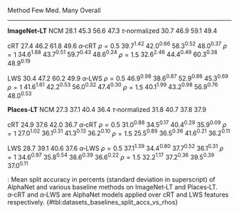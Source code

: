 Method                        Few            Med.            Many         Overall
-----------------  --------------  --------------  --------------  --------------
**ImageNet‑LT**
NCM                        $28.1$          $45.3$          $56.6$          $47.3$
$\tau$‑normalized          $30.7$          $46.9$          $59.1$          $49.4$
<!--  -->
cRT                        $27.4$          $46.2$          $61.8$          $49.6$
$\alpha$‑cRT
$\rho=0.5$          $39.7^{1.42}$   $42.0^{0.66}$   $58.3^{0.52}$   $48.0^{0.37}$
$\rho=1$            $34.6^{1.88}$   $43.7^{0.51}$   $59.7^{0.43}$   $48.6^{0.24}$
$\rho=1.5$          $32.6^{2.46}$   $44.4^{0.49}$   $60.3^{0.38}$   $48.9^{0.19}$
<!--  -->
LWS                        $30.4$          $47.2$          $60.2$          $49.9$
$\alpha$‑LWS
$\rho=0.5$          $46.9^{0.98}$   $38.6^{0.87}$   $52.9^{0.86}$   $45.3^{0.69}$
$\rho=1$            $41.6^{1.61}$   $42.2^{0.53}$   $56.0^{0.32}$   $47.4^{0.30}$
$\rho=1.5$          $40.1^{1.99}$   $43.2^{0.98}$   $56.9^{0.76}$   $48.0^{0.53}$
<!--  -->
<!--  -->
**Places‑LT**
NCM                        $27.3$          $37.1$          $40.4$          $36.4$
$\tau$‑normalized          $31.8$          $40.7$          $37.8$          $37.9$
<!--  -->
cRT                        $24.9$          $37.6$          $42.0$          $36.7$
$\alpha$‑cRT
$\rho=0.5$          $31.0^{0.88}$   $34.5^{0.17}$   $40.4^{0.29}$   $35.9^{0.09}$
$\rho=1$            $27.0^{1.02}$   $36.1^{0.31}$   $41.3^{0.13}$   $36.2^{0.10}$
$\rho=1.5$          $25.5^{0.89}$   $36.5^{0.36}$   $41.6^{0.21}$   $36.2^{0.11}$
<!--  -->
LWS                        $28.7$          $39.1$          $40.6$          $37.6$
$\alpha$‑LWS
$\rho=0.5$          $37.1^{1.39}$   $34.4^{0.80}$   $37.7^{0.52}$   $36.1^{0.31}$
$\rho=1$            $34.6^{0.97}$   $35.8^{0.54}$   $38.6^{0.39}$   $36.6^{0.22}$
$\rho=1.5$          $32.2^{1.17}$   $37.2^{0.36}$   $39.5^{0.39}$   $37.0^{0.11}$

: Mean split accuracy in percents (standard deviation in superscript) of AlphaNet and various baseline methods on ImageNet‑LT and Places‑LT. $\alpha$‑cRT and $\alpha$‑LWS are AlphaNet models applied over cRT and LWS features respectively. {#tbl:datasets_baselines_split_accs_vs_rhos}
